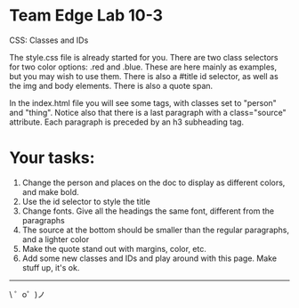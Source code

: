 Team Edge Lab 10-3
=================

CSS:  Classes and IDs

The style.css file is already started for you. There are two class selectors for two 
color options: .red and .blue. These are here mainly as examples, but you may wish to
use them. There is also a #title id selector, as well as the img and body elements. 
There is also a quote span. 

In the index.html file you will see some <span> </span> tags, with classes set to "person" 
and "thing".  Notice also that there is a last paragraph with a class="source" attribute.
Each paragraph is preceded by an h3 subheading tag.
 

Your tasks:
=================
1. Change the person and places on the doc to display as different colors, and make bold.
2. Use the id selector to style the title
3. Change fonts. Give all the headings the same font, different from the paragraphs
4. The source at the bottom should be smaller than the regular paragraphs, and a lighter color
5. Make the quote stand out with margins, color, etc.
6. Add some new classes and IDs and play around with this page. Make stuff up, it's ok. 


  
-------------------

\ ゜o゜)ノ
